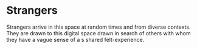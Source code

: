 # Strangers

Strangers arrive in this space at random times and from diverse contexts. They are drawn to this digital space drawn in search of others with whom they have a vague sense of a s shared felt-experience.